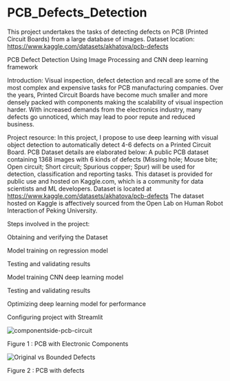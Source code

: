 # PCB_Defects_Detection
This project undertakes the tasks of detecting defects on PCB (Printed Circuit Boards) from a large database of images.
Dataset location: https://www.kaggle.com/datasets/akhatova/pcb-defects

PCB Defect Detection Using Image Processing and CNN deep learning framework

Introduction: 
Visual inspection, defect detection and recall are some of the most complex and expensive tasks for PCB manufacturing companies. Over the years, Printed Circuit Boards have become much smaller and more densely packed with components making the scalability of visual inspection harder. With increased demands from the electronics industry, many defects go unnoticed, which may lead to poor repute and reduced business.  

Project resource:
In this project, I propose to use deep learning with visual object detection to automatically detect 4-6 defects on a Printed Circuit Board. PCB Dataset details are elaborated below: 
A public PCB dataset containing 1368 images with 6 kinds of defects (Missing hole; Mouse bite; Open circuit; Short circuit; Spurious copper; Spur) will be used for detection, classification and reporting tasks. This dataset is provided for public use and hosted on Kaggle.com, which is a community for data scientists and ML developers.
Dataset is located at https://www.kaggle.com/datasets/akhatova/pcb-defects
The dataset hosted on Kaggle is affectively sourced from the Open Lab on Human Robot Interaction of Peking University.
 
Steps involved in the project: 

Obtaining and verifying the Dataset 

Model training on regression model 

Testing and validating results

Model training CNN deep learning model 

Testing and validating results

Optimizing deep learning model for performance 

Configuring project with Streamlit 


![componentside-pcb-circuit](https://github.com/wfaiza/PCB_Defects_Detection/assets/142170637/f710a457-7847-4d23-a941-723ecaa23657)

Figure 1 : PCB with Electronic Components


![Original vs  Bounded Defects](https://github.com/wfaiza/PCB_Defects_Detection/assets/142170637/8c9b208c-625e-442b-a71d-8a40e04222eb)

Figure 2 : PCB with defects
